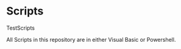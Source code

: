 Scripts
=======

TestScripts


All Scripts in this repository are in either Visual Basic or Powershell.
